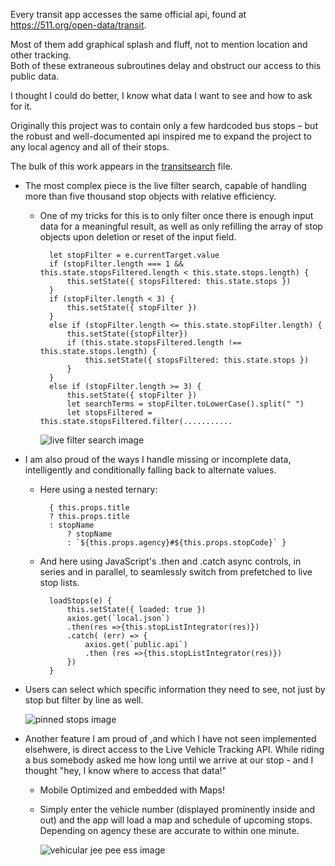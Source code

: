 Every transit app accesses the same official api, found at https://511.org/open-data/transit. 

Most of them add graphical splash and fluff, not to mention location and other tracking.       
Both of these extraneous subroutines delay and obstruct our access to this public data.       

I thought I could do better, I know what data I want to see and how to ask for it. 

Originally this project was to contain only a few hardcoded bus stops &ndash; but the robust and well-documented api inspired me to expand the project to any local agency and all of their stops.   

The bulk of this work appears in the [transitsearch](src/components/transitsearch.js) file.

* The most complex piece is the live filter search, capable of handling more than five thousand stop objects with relative efficiency. 
    * One of my tricks for this is to only filter once there is enough input data for a meaningful result, as well as only refilling the array of stop objects upon deletion or reset of the input field.
        
            let stopFilter = e.currentTarget.value
            if (stopFilter.length === 1 && this.state.stopsFiltered.length < this.state.stops.length) {
                this.setState({ stopsFiltered: this.state.stops })
            }
            if (stopFilter.length < 3) {
                this.setState({ stopFilter })
            }
            else if (stopFilter.length <= this.state.stopFilter.length) {
                this.setState({stopFilter})
                if (this.state.stopsFiltered.length !== this.state.stops.length) {
                    this.setState({ stopsFiltered: this.state.stops })
                }
            }
            else if (stopFilter.length >= 3) {
                this.setState({ stopFilter })
                let searchTerms = stopFilter.toLowerCase().split(" ")
                let stopsFiltered = this.state.stopsFiltered.filter(...........

        ![live filter search image](scrots/search.png)

* I am also proud of the ways I handle missing or incomplete data, intelligently and conditionally falling back to alternate values. 
    * Here using a nested ternary:
    
            { this.props.title 
            ? this.props.title
            : stopName
                ? stopName
                : `${this.props.agency}#${this.props.stopCode}` }
    * And here using JavaScript's .then and .catch async controls, in series and in parallel, to seamlessly switch from prefetched to live stop lists.
                
            loadStops(e) {
                this.setState({ loaded: true })
                axios.get(`local.json`)
                .then(res =>{this.stopListIntegrator(res)})
                .catch( (err) => {
                    axios.get(`public.api`) 
                    .then (res =>{this.stopListIntegrator(res)})
                })
            }   

* Users can select which specific information they need to see, not just by stop but filter by line as well.

    ![pinned stops image](scrots/saved.jpg)

* Another feature I am proud of ,and which I have not seen implemented elsehwere, is direct access to the Live Vehicle Tracking API. While riding a bus somebody asked me how long until we arrive at our stop - and I thought "hey, I know where to access that data!"
    * Mobile Optimized and embedded with Maps!
    * Simply enter the vehicle number (displayed prominently inside and out) and the app will load a map and schedule of upcoming stops. Depending on agency these are accurate to within one minute.

        ![vehicular jee pee ess image](scrots/vehicular.png)